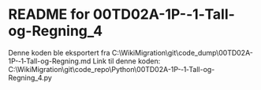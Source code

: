 # README for 00TD02A-1P-‐1‐Tall-og-Regning_4
Denne koden ble eksportert fra C:\WikiMigration\git\code_dump\00TD02A-1P-‐1‐Tall-og-Regning.md
Link til denne koden: C:\WikiMigration\git\code_repo\Python\00TD02A-1P-‐1‐Tall-og-Regning_4.py
